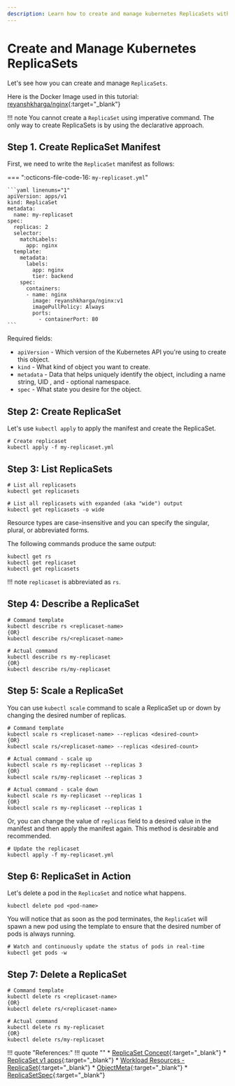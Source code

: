 ```yaml
---
description: Learn how to create and manage kubernetes ReplicaSets with our comprehensive guide. Master the art of efficient replication in containerized applications.
---
```


# Create and Manage Kubernetes ReplicaSets

Let's see how you can create and manage `ReplicaSets`.

Here is the Docker Image used in this tutorial: [reyanshkharga/nginx]{:target="_blank"}

!!! note
    You cannot create a `ReplicaSet` using imperative command. The only way to create ReplicaSets is by using the declarative approach.

## Step 1. Create ReplicaSet Manifest

First, we need to write the `ReplicaSet` manifest as follows:

=== ":octicons-file-code-16: `my-replicaset.yml`"

    ```yaml linenums="1"
    apiVersion: apps/v1
    kind: ReplicaSet
    metadata:
      name: my-replicaset
    spec:
      replicas: 2
      selector:
        matchLabels:
          app: nginx
      template:
        metadata:
          labels:
            app: nginx
            tier: backend
        spec:
          containers:
          - name: nginx
            image: reyanshkharga/nginx:v1
            imagePullPolicy: Always
            ports:
              - containerPort: 80
    ```

Required fields:

- `apiVersion` - Which version of the Kubernetes API you're using to create this object.
- `kind` - What kind of object you want to create.
- `metadata` - Data that helps uniquely identify the object, including a name string, UID , and - optional namespace.
- `spec` - What state you desire for the object.


## Step 2: Create ReplicaSet

Let's use `kubectl apply` to apply the manifest and create the ReplicaSet.

```
# Create replicaset
kubectl apply -f my-replicaset.yml
```


## Step 3: List ReplicaSets

```
# List all replicasets
kubectl get replicasets

# List all replicasets with expanded (aka "wide") output
kubectl get replicasets -o wide
```

Resource types are case-insensitive and you can specify the singular, plural, or abbreviated forms.

The following commands produce the same output:

```
kubectl get rs 
kubectl get replicaset
kubectl get replicasets
```

!!! note
    `replicaset` is abbreviated as `rs`.


## Step 4: Describe a ReplicaSet

```
# Command template
kubectl describe rs <replicaset-name>
{OR}
kubectl describe rs/<replicaset-name>

# Actual command
kubectl describe rs my-replicaset
{OR}
kubectl describe rs/my-replicaset
```


## Step 5: Scale a ReplicaSet

You can use `kubectl scale` command to scale a ReplicaSet up or down by changing the desired number of replicas.

```
# Command template
kubectl scale rs <replicaset-name> --replicas <desired-count>
{OR}
kubectl scale rs/<replicaset-name> --replicas <desired-count>

# Actual command - scale up
kubectl scale rs my-replicaset --replicas 3
{OR}
kubectl scale rs/my-replicaset --replicas 3

# Actual command - scale down
kubectl scale rs my-replicaset --replicas 1
{OR}
kubectl scale rs my-replicaset --replicas 1
```

Or, you can change the value of `replicas` field to a desired value in the manifest and then apply the manifest again. This method is desirable and recommended.

```
# Update the replicaset
kubectl apply -f my-replicaset.yml
```


## Step 6: ReplicaSet in Action

Let's delete a pod in the `ReplicaSet` and notice what happens.

```
kubectl delete pod <pod-name>
```

You will notice that as soon as the pod terminates, the `ReplicaSet` will spawn a new pod using the template to ensure that the desired number of pods is always running.

```
# Watch and continuously update the status of pods in real-time
kubectl get pods -w
```

## Step 7: Delete a ReplicaSet

```
# Command template
kubectl delete rs <replicaset-name>
{OR}
kubectl delete rs/<replicaset-name>

# Actual command
kubectl delete rs my-replicaset
{OR}
kubectl delete rs/my-replicaset
```



!!! quote "References:"
    !!! quote ""
        * [ReplicaSet Concept]{:target="_blank"}
        * [ReplicaSet v1 apps]{:target="_blank"}
        * [Workload Resources - ReplicaSet]{:target="_blank"}
        * [ObjectMeta]{:target="_blank"}
        * [ReplicaSetSpec]{:target="_blank"}



<!-- Hyperlinks -->
[reyanshkharga/nginx]: https://hub.docker.com/r/reyanshkharga/nginx
[ReplicaSet v1 apps]: https://kubernetes.io/docs/reference/generated/kubernetes-api/v1.25/#replicaset-v1-apps
[Workload Resources - ReplicaSet]: https://kubernetes.io/docs/reference/kubernetes-api/workload-resources/replica-set-v1/
[ObjectMeta]: https://kubernetes.io/docs/reference/kubernetes-api/common-definitions/object-meta/#ObjectMeta
[ReplicaSetSpec]: https://kubernetes.io/docs/reference/kubernetes-api/workload-resources/replica-set-v1/#ReplicaSetSpec
[ReplicaSet Concept]: https://kubernetes.io/docs/concepts/workloads/controllers/replicaset/
